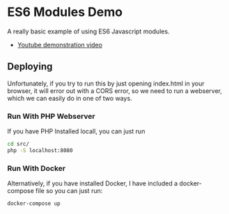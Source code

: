 # ES6 Modules Demo
A really basic example of using ES6 Javascript modules. 

* [Youtube demonstration video](https://www.youtube.com/watch?v=q5GBqxNiPgM)

## Deploying
Unfortunately, if you try to run this by just opening index.html in your browser, it will error out 
with a CORS error, so we need to run a webserver, which we can easily do in one of two ways.

### Run With PHP Webserver
If you have PHP Installed locall, you can just run

```bash
cd src/
php -S localhost:8080
```

### Run With Docker
Alternatively, if you have installed Docker, I have included a docker-compose file so you can just 
run:

```bash
docker-compose up
```
